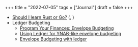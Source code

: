 +++
title = "2022-07-05"
tags = ["Journal"]
draft = false
+++

-   [Should I learn Rust or Go?](https://news.ycombinator.com/item?id=31976407) (, )
-   Ledger Budgeting
    -   [Program Your Finances: Envelope Budgeting](https://www.petekeen.net/program-your-finances-envelope-budgeting)
    -   [Using Ledger for YNAB-like envelope budgeting](https://emacs.cafe/ledger/emacs/ynab/budgeting/2018/06/12/elbank-ynab.html)
    -   [Envelope Budgeting with ledger](https://frdmtoplay.com/envelope-budgeting-with-ledger/amp/)